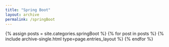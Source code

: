 ```yaml
---
title: "Spring Boot"
layout: archive
permalink: /springBoot
---
```



{% assign posts = site.categories.springBoot %}
{% for post in posts %} {% include archive-single.html type=page.entries_layout %} {% endfor %}
